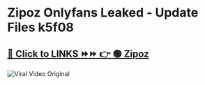 
 # Zipoz Onlyfans Leaked - Update Files k5f08

## <h2><a href="https://clipsfans.com/Zipoz&ref=git">🔗 Click to LINKS ⏩⏩ 👉 🟢 Zipoz </a></h2>

<a href="https://clipsfans.com/Zipoz&ref=git" rel="nofollow" data-target="animated-image.originalLink"><img src="https://i.ibb.co.com/xMMVF88/686577567.gif" alt="Viral Video Original" style="max-width: 100%; display: inline-block;" data-target="animated-image.originalImage"></a>

